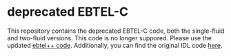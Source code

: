 # deprecated EBTEL-C
This repository contains the deprecated EBTEL-C code, both the single-fluid and two-fluid versions. This code is no longer suppored. Please use the updated [ebtel++ code](#). Additionally, you can find the original IDL code [here](https://github.com/rice-solar-physics/EBTEL).
